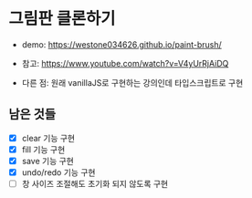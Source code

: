 # 그림판 클론하기

- demo: https://westone034626.github.io/paint-brush/

- 참고: https://www.youtube.com/watch?v=V4yUrRjAiDQ

- 다른 점: 원래 vanillaJS로 구현하는 강의인데 타입스크립트로 구현

## 남은 것들

- [x] clear 기능 구현
- [x] fill 기능 구현
- [x] save 기능 구현
- [x] undo/redo 기능 구현
- [ ] 창 사이즈 조절해도 초기화 되지 않도록 구현
